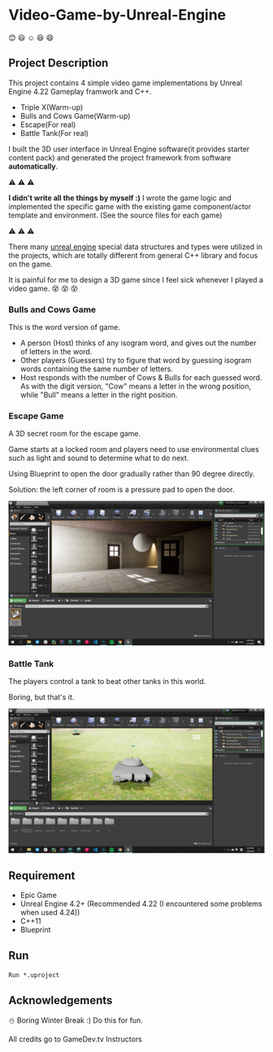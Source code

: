 # Video-Game-by-Unreal-Engine

:blush: :smiley: :relaxed: :laughing: :smile:
## Project Description
This project contains 4 simple video game implementations by Unreal Engine 4.22 Gameplay framwork and C++.
- Triple X(Warm-up)
- Bulls and Cows Game(Warm-up)
- Escape(For real)
- Battle Tank(For real)

I built the 3D user interface in Unreal Engine software(it provides starter content pack) and generated the project framework from software **automatically**.

:warning: :warning: :warning:

**I didn't write all the things by myself :)** I wrote the game logic and implemented the specific game with the existing game component/actor template and environment.
(See the source files for each game)

:warning: :warning: :warning:

There many [unreal engine](https://docs.unrealengine.com/en-US/Programming/Introduction/index.html) special data structures and types were utilized in the projects, which are totally different from general C++ library and focus on the game.

It is painful for me to design a 3D game since I feel sick whenever I played a video game.
:dizzy_face: :dizzy_face: :dizzy_face:

### Bulls and Cows Game
This is the word version of game.

- A person (Host) thinks of any isogram word, and gives out the number of letters in the word.
- Other players (Guessers) try to figure that word by guessing isogram words containing the same number of letters.
- Host responds with the number of Cows & Bulls for each guessed word. As with the digit version, "Cow" means a letter in the wrong position, while "Bull" means a letter in the right position.


### Escape Game
A 3D secret room for the escape game. 

Game starts at a locked room and players need to use environmental clues such
as light and sound to determine what to do next.

Using Blueprint to open the door gradually rather than 90 degree directly.
 
Solution: the left corner of room is a pressure pad to open the door.

![Image of Escape Room](https://github.com/JadeWang96/Video-Game-by-Unreal-Engine/blob/master/Building_Escape/Display.png)

### Battle Tank
The players control a tank to beat other tanks in this world.

Boring, but that's it.

![Image of Tank World](https://github.com/JadeWang96/Video-Game-by-Unreal-Engine/blob/master/BattleTank/Display.png)

## Requirement
- Epic Game
- Unreal Engine 4.2+ (Recommended 4.22 (I encountered some problems when used 4.24))
- C++11
- Blueprint

## Run
```
Run *.uproject 
```

## Acknowledgements
:snowman: Boring Winter Break :) Do this for fun.

All credits go to GameDev.tv Instructors

